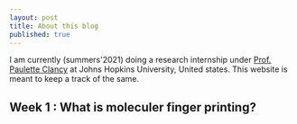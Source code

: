 ```yaml
---
layout: post
title: About this blog
published: true
---
```


I am currently (summers'2021) doing a research internship under <a href="https://clancygroup.wse.jhu.edu/">Prof. Paulette Clancy</a> at Johns Hopkins University, United states. This website is meant to keep a track of the same.

## Week 1 : What is moleculer finger printing?



